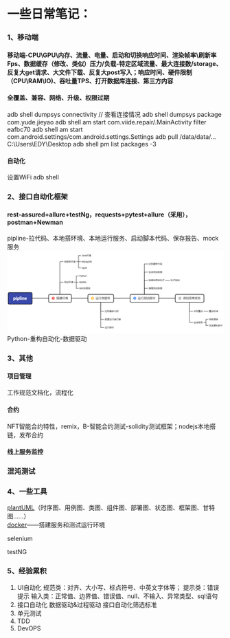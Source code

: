 # 一些日常笔记：

### 1、移动端

#### 移动端-CPU\GPU\内存、流量、电量、启动和切换响应时间、渲染帧率\刷新率Fps、数据缓存（修改、类似）压力/负载-特定区域流量、最大连接数/storage、反复大get请求、大文件下载、反复大post写入；响应时间、硬件限制（CPU\RAM\IO)、吞吐量TPS、打开数据库连接、第三方内容

#### 全覆盖、兼容、网络、升级、权限过期

adb shell dumpsys connectivity // 查看连接情况
adb shell dumpsys package com.yude.jieyao
adb shell am start com.viide.repair/.MainActivity filter eafbc70
adb shell am start  com.android.settings/com.android.settings.Settings
adb pull /data/data/... C:\Users\EDY\Desktop
adb shell pm list packages -3

#### 自动化

设置WiFi
adb shell

### 2、接口自动化框架

#### rest-assured+allure+testNg，requests+pytest+allure（采用），postman+Newman

pipline-拉代码、本地搭环境、本地运行服务、启动脚本代码、保存报告、mock服务
![](.notes_images/5f2d8c36.png)
Python-重构自动化-数据驱动

### 3、其他

#### 项目管理

工作规范文档化，流程化

#### 合约

NFT智能合约特性，remix，B-智能合约测试-solidity测试框架；nodejs本地搭链，发布合约

#### 线上服务监控

### 混沌测试

### 4、一些工具

[plantUML](https://plantuml.com/zh/starting)（时序图、用例图、类图、组件图、部署图、状态图、框架图、甘特图……）  
[docker](https://www.coonote.com/docker/docker-common-commands.html)——搭建服务和测试运行环境

selenium

testNG

### 5、经验累积

1. UI自动化
   规范类：对齐、大小写、标点符号、中英文字体等；
   提示类：错误提示
   输入类：正常值、边界值、错误值、null、不输入、异常类型、sql语句
2. 接口自动化
   数据驱动&过程驱动
   接口自动化筛选标准
3. 单元测试
4. TDD
5. DevOPS

####
